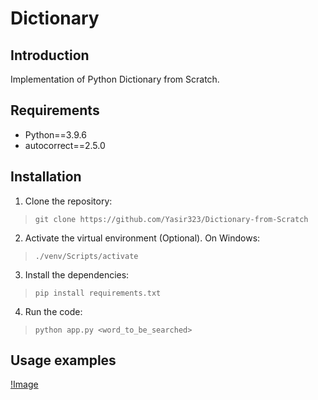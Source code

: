 # Dictionary

## Introduction
Implementation of Python Dictionary from Scratch.

## Requirements
* Python==3.9.6
* autocorrect==2.5.0

## Installation
1. Clone the repository:
>`git clone https://github.com/Yasir323/Dictionary-from-Scratch`

2. Activate the virtual environment (Optional). On Windows:
>`./venv/Scripts/activate`

3. Install the dependencies:
>`pip install requirements.txt`

4. Run the code:
>`python app.py <word_to_be_searched>`

## Usage examples
[!Image](data/example.png)
